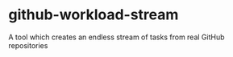github-workload-stream
======================

A tool which creates an endless stream of tasks from real GitHub repositories

